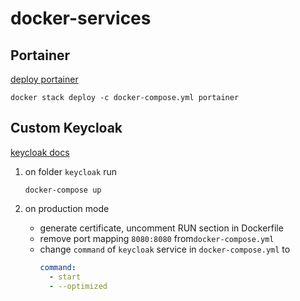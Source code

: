 # docker-services

## Portainer
[deploy portainer](https://documentation.portainer.io/v2.0/deploy/linux/)

`docker stack deploy -c docker-compose.yml portainer`

## Custom Keycloak
[keycloak docs](https://www.keycloak.org/server/containers)

1. on folder `keycloak` run
    ``` shell
    docker-compose up
    ```

2. on production mode 
   - generate certificate, uncomment RUN section in Dockerfile
   - remove port mapping `8080:8080` from`docker-compose.yml`
   - change `command` of `keycloak` service in `docker-compose.yml` to
       ``` yaml
       command:
         - start
         - --optimized
       ```